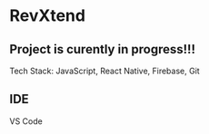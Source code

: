 # RevXtend

## Project is curently in progress!!!

Tech Stack: JavaScript, React Native, Firebase, Git

## IDE
VS Code
 
